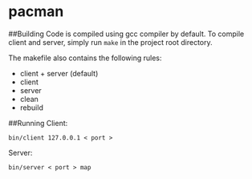 # pacman

##Building
Code is compiled using gcc compiler by default. To compile client and server, simply run `make` in the project root directory.

The makefile also contains the following rules:
* client + server (default)
* client
* server
* clean
* rebuild

##Running
Client:
```
bin/client 127.0.0.1 < port >
```

Server:
```
bin/server < port > map
```
